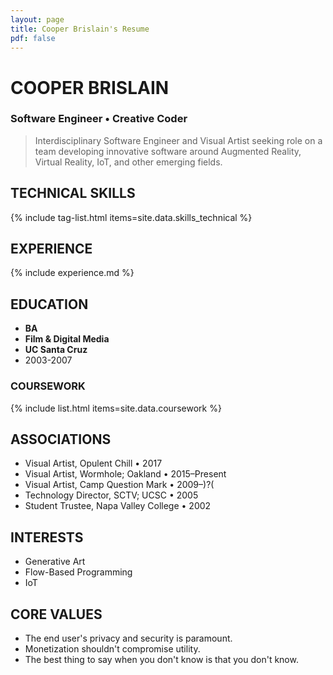 ```yaml
---
layout: page
title: Cooper Brislain's Resume
pdf: false
---
```

COOPER BRISLAIN
===============
### Software Engineer • Creative Coder

> Interdisciplinary Software Engineer and Visual Artist seeking role on a team developing innovative software around Augmented Reality, Virtual Reality, IoT, and other emerging fields.

## TECHNICAL SKILLS

{% include tag-list.html items=site.data.skills_technical %}

## EXPERIENCE 

{% include experience.md %}

## EDUCATION

* __BA__
* __Film & Digital Media__
* __UC Santa Cruz__
* 2003-2007  

### COURSEWORK

{% include list.html items=site.data.coursework %}

## ASSOCIATIONS

- Visual Artist, Opulent Chill • 2017
- Visual Artist, Wormhole; Oakland • 2015–Present
- Visual Artist, Camp Question Mark • 2009–)?( 
- Technology Director, SCTV; UCSC • 2005
- Student Trustee, Napa Valley College • 2002

## INTERESTS

- Generative Art
- Flow-Based Programming
- IoT

## CORE VALUES

* The end user's privacy and security is paramount. 
* Monetization shouldn't compromise utility.
* The best thing to say when you don't know is that you don't know.

